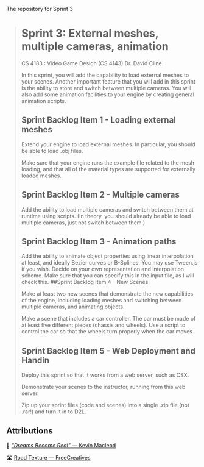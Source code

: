 The repository for Sprint 3

> # Sprint 3: External meshes, multiple cameras, animation
>
> CS 4183 : Video Game Design (CS 4143)
> Dr. David Cline
>
> In this sprint, you will add the capability to load external meshes to your scenes. Another important feature that you will add in this sprint is the ability to store and switch between multiple cameras. You will also add some animation facilities to your engine by creating general animation scripts.
>
> ## Sprint Backlog Item 1 - Loading external meshes
>
> Extend your engine to load external meshes. In particular, you should be able to load .obj files.
>
> Make sure that your engine runs the example file related to the mesh loading, and that all of the material types are supported for externally loaded meshes.
>
> ## Sprint Backlog Item 2 - Multiple cameras
>
> Add the ability to load multiple cameras and switch between them at runtime using scripts. (In theory, you should already be able to load multiple cameras, just not switch between them.)
> ## Sprint Backlog Item 3 - Animation paths
>
> Add the ability to animate object properties using linear interpolation at least, and ideally Bezier curves or B-Splines. You may use Tween.js if you wish. Decide on your own representation and interpolation scheme. Make sure that you can specify this in the input file, as I will check this.
> ##Sprint Backlog Item 4 - New Scenes
>
> Make at least two new scenes that demonstrate the new capabilities of the engine, including loading meshes and switching between multiple cameras, and animating objects.
>
> Make a scene that includes a car controller. The car must be made of at least five different pieces (chassis and wheels). Use a script to control the car so that the wheels turn properly when the car moves.
>
> ## Sprint Backlog Item 5 - Web Deployment and Handin
>
> Deploy this sprint so that it works from a web server, such as CSX.
>
> Demonstrate your scenes to the instructor, running from this web server.
>
> Zip up your sprint files (code and scenes) into a single .zip file (not .rar!) and turn it in to D2L.

## Attributions

🎵 [*"Dreams Become Real"* — Kevin Macleod](https://incompetech.com/wordpress/2015/04/dreams-become-real/)

🛣 [Road Texture — FreeCreatives](https://www.freecreatives.com/textures/road-texture.html)
